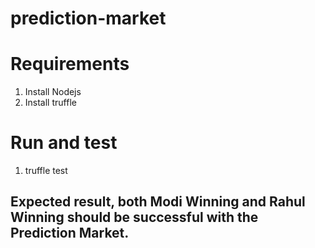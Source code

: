 # prediction-market

# Requirements
1. Install Nodejs
2. Install truffle

# Run and test
1. truffle test

## Expected result, both Modi Winning and Rahul Winning should be successful with the Prediction Market.